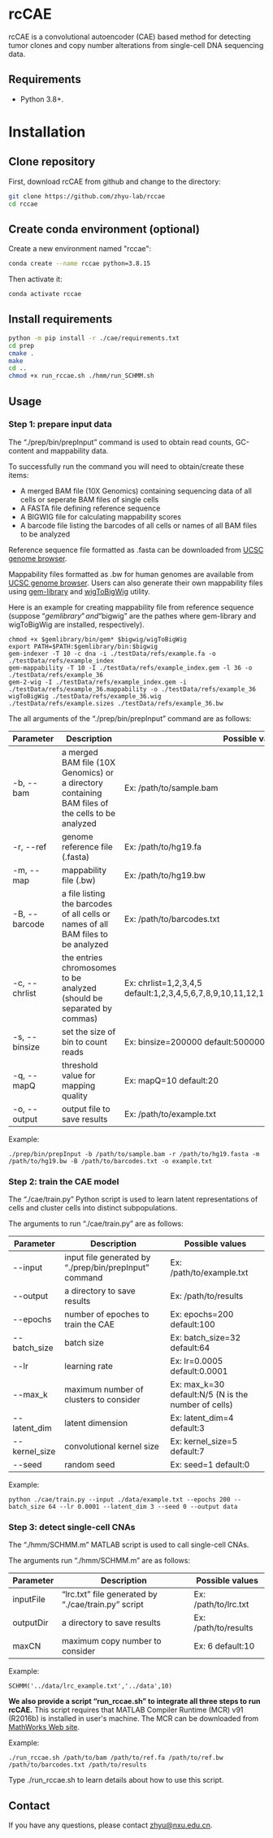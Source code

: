 # rcCAE

rcCAE is a convolutional autoencoder (CAE) based method for detecting tumor clones and copy number alterations from single-cell DNA sequencing data.

## Requirements

* Python 3.8+.

# Installation
## Clone repository
First, download rcCAE from github and change to the directory:
```bash
git clone https://github.com/zhyu-lab/rccae
cd rccae
```

## Create conda environment (optional)
Create a new environment named "rccae":
```bash
conda create --name rccae python=3.8.15
```

Then activate it:
```bash
conda activate rccae
```

## Install requirements
```bash
python -m pip install -r ./cae/requirements.txt
cd prep
cmake .
make
cd ..
chmod +x run_rccae.sh ./hmm/run_SCHMM.sh
```

## Usage

### Step 1: prepare input data

The “./prep/bin/prepInput” command is used to obtain read counts, GC-content and mappability data. 

To successfully run the command you will need to obtain/create these items:
* A merged BAM file (10X Genomics) containing sequencing data of all cells or seperate BAM files of single cells
* A FASTA file defining reference sequence
* A BIGWIG file for calculating mappability scores 
* A barcode file listing the barcodes of all cells or names of all BAM files to be analyzed

Reference sequence file formatted as .fasta can be downloaded from [UCSC genome browser](http://hgdownload.soe.ucsc.edu/downloads.html).

Mappability files formatted as .bw for human genomes are available from [UCSC genome browser](http://hgdownload.soe.ucsc.edu/downloads.html). 
Users can also generate their own mappability files using [gem-library](https://sourceforge.net/projects/gemlibrary/files/gem-library/Binary%20pre-release%203/) and [wigToBigWig](http://hgdownload.soe.ucsc.edu/admin/exe/linux.x86_64/) utility.

Here is an example for creating mappability file from reference sequence 
(suppose “$gemlibrary” and “$bigwig” are the pathes where gem-library and wigToBigWig are installed, respectively).
```
chmod +x $gemlibrary/bin/gem* $bigwig/wigToBigWig
export PATH=$PATH:$gemlibrary/bin:$bigwig
gem-indexer -T 10 -c dna -i ./testData/refs/example.fa -o ./testData/refs/example_index
gem-mappability -T 10 -I ./testData/refs/example_index.gem -l 36 -o ./testData/refs/example_36
gem-2-wig -I ./testData/refs/example_index.gem -i ./testData/refs/example_36.mappability -o ./testData/refs/example_36
wigToBigWig ./testData/refs/example_36.wig ./testData/refs/example.sizes ./testData/refs/example_36.bw
```

The all arguments of the “./prep/bin/prepInput” command are as follows:

Parameter | Description | Possible values
---- | ----- | ------
-b, --bam | a merged BAM file (10X Genomics) or a directory containing BAM files of the cells to be analyzed | Ex: /path/to/sample.bam  
-r, --ref | genome reference file (.fasta) | Ex: /path/to/hg19.fa
-m, --map | mappability file (.bw) | Ex: /path/to/hg19.bw
-B, --barcode | a file listing the barcodes of all cells or names of all BAM files to be analyzed | Ex: /path/to/barcodes.txt
-c, --chrlist | the entries chromosomes to be analyzed (should be separated by commas) | Ex: chrlist=1,2,3,4,5  default:1,2,3,4,5,6,7,8,9,10,11,12,13,14,15,16,17,18,19,20,21,22
-s, --binsize | set the size of bin to count reads | Ex: binsize=200000  default:500000
-q, --mapQ | threshold value for mapping quality | Ex: mapQ=10  default:20
-o, --output | output file to save results | Ex: /path/to/example.txt

Example:

```
./prep/bin/prepInput -b /path/to/sample.bam -r /path/to/hg19.fasta -m /path/to/hg19.bw -B /path/to/barcodes.txt -o example.txt
```

### Step 2: train the CAE model

The “./cae/train.py” Python script is used to learn latent representations of cells and cluster cells into distinct subpopulations.

The arguments to run “./cae/train.py” are as follows:

Parameter | Description | Possible values
---- | ----- | ------
--input | input file generated by “./prep/bin/prepInput” command | Ex: /path/to/example.txt
--output | a directory to save results | Ex: /path/to/results
--epochs | number of epoches to train the CAE | Ex: epochs=200  default:100
--batch_size | batch size | Ex: batch_size=32  default:64
--lr | learning rate | Ex: lr=0.0005  default:0.0001
--max_k | maximum number of clusters to consider | Ex: max_k=30  default:N/5 (N is the number of cells)
--latent_dim | latent dimension | Ex: latent_dim=4  default:3
--kernel_size | convolutional kernel size | Ex: kernel_size=5  default:7
--seed | random seed | Ex: seed=1  default:0

Example:

```
python ./cae/train.py --input ./data/example.txt --epochs 200 --batch_size 64 --lr 0.0001 --latent_dim 3 --seed 0 --output data
```

### Step 3: detect single-cell CNAs

The “./hmm/SCHMM.m” MATLAB script is used to call single-cell CNAs. 

The arguments run “./hmm/SCHMM.m” are as follows:

Parameter | Description | Possible values
---- | ----- | ------
inputFile | “lrc.txt” file generated by “./cae/train.py” script | Ex: /path/to/lrc.txt
outputDir | a directory to save results | Ex: /path/to/results
maxCN | maximum copy number to consider | Ex: 6  default:10

Example:

```
SCHMM('../data/lrc_example.txt','../data',10)
```

**We also provide a script “run_rccae.sh” to integrate all three steps to run rcCAE.**
This script requires that MATLAB Compiler Runtime (MCR) v91 (R2016b) is installed in user's machine. 
The MCR can be downloaded from [MathWorks Web site](https://www.mathworks.com/products/compiler/matlab-runtime.html). 

Example:

```
./run_rccae.sh /path/to/bam /path/to/ref.fa /path/to/ref.bw /path/to/barcodes.txt /path/to/results
```
Type ./run_rccae.sh to learn details about how to use this script.

## Contact

If you have any questions, please contact zhyu@nxu.edu.cn.